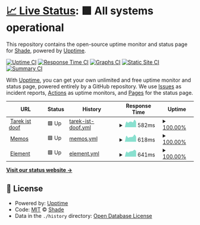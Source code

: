 # [📈 Live Status](https://Adrian-Bielefeldt.github.io/S3-3R): <!--live status--> **🟩 All systems operational**

This repository contains the open-source uptime monitor and status page for [Shade](https://Adrian-Bielefeldt.github.io/S3-3R), powered by [Upptime](https://github.com/upptime/upptime).

[![Uptime CI](https://github.com/Adrian-Bielefeldt/S3-3R/workflows/Uptime%20CI/badge.svg)](https://github.com/Adrian-Bielefeldt/S3-3R/actions?query=workflow%3A%22Uptime+CI%22)
[![Response Time CI](https://github.com/Adrian-Bielefeldt/S3-3R/workflows/Response%20Time%20CI/badge.svg)](https://github.com/Adrian-Bielefeldt/S3-3R/actions?query=workflow%3A%22Response+Time+CI%22)
[![Graphs CI](https://github.com/Adrian-Bielefeldt/S3-3R/workflows/Graphs%20CI/badge.svg)](https://github.com/Adrian-Bielefeldt/S3-3R/actions?query=workflow%3A%22Graphs+CI%22)
[![Static Site CI](https://github.com/Adrian-Bielefeldt/S3-3R/workflows/Static%20Site%20CI/badge.svg)](https://github.com/Adrian-Bielefeldt/S3-3R/actions?query=workflow%3A%22Static+Site+CI%22)
[![Summary CI](https://github.com/Adrian-Bielefeldt/S3-3R/workflows/Summary%20CI/badge.svg)](https://github.com/Adrian-Bielefeldt/S3-3R/actions?query=workflow%3A%22Summary+CI%22)

With [Upptime](https://upptime.js.org), you can get your own unlimited and free uptime monitor and status page, powered entirely by a GitHub repository. We use [Issues](https://github.com/Adrian-Bielefeldt/S3-3R/issues) as incident reports, [Actions](https://github.com/Adrian-Bielefeldt/S3-3R/actions) as uptime monitors, and [Pages](https://Adrian-Bielefeldt.github.io/S3-3R) for the status page.

<!--start: status pages-->
<!-- This summary is generated by Upptime (https://github.com/upptime/upptime) -->
<!-- Do not edit this manually, your changes will be overwritten -->
<!-- prettier-ignore -->
| URL | Status | History | Response Time | Uptime |
| --- | ------ | ------- | ------------- | ------ |
| <img alt="" src="https://icons.duckduckgo.com/ip3/bielefeldt.berlin.ico" height="13"> [Tarek ist doof](https://bielefeldt.berlin) | 🟩 Up | [tarek-ist-doof.yml](https://github.com/shade-belisar/S3-3R/commits/HEAD/history/tarek-ist-doof.yml) | <details><summary><img alt="Response time graph" src="./graphs/tarek-ist-doof/response-time-week.png" height="20"> 582ms</summary><br><a href="https://Adrian-Bielefeldt.github.io/S3-3R/history/tarek-ist-doof"><img alt="Response time 618" src="https://img.shields.io/endpoint?url=https%3A%2F%2Fraw.githubusercontent.com%2Fshade-belisar%2FS3-3R%2FHEAD%2Fapi%2Ftarek-ist-doof%2Fresponse-time.json"></a><br><a href="https://Adrian-Bielefeldt.github.io/S3-3R/history/tarek-ist-doof"><img alt="24-hour response time 573" src="https://img.shields.io/endpoint?url=https%3A%2F%2Fraw.githubusercontent.com%2Fshade-belisar%2FS3-3R%2FHEAD%2Fapi%2Ftarek-ist-doof%2Fresponse-time-day.json"></a><br><a href="https://Adrian-Bielefeldt.github.io/S3-3R/history/tarek-ist-doof"><img alt="7-day response time 582" src="https://img.shields.io/endpoint?url=https%3A%2F%2Fraw.githubusercontent.com%2Fshade-belisar%2FS3-3R%2FHEAD%2Fapi%2Ftarek-ist-doof%2Fresponse-time-week.json"></a><br><a href="https://Adrian-Bielefeldt.github.io/S3-3R/history/tarek-ist-doof"><img alt="30-day response time 641" src="https://img.shields.io/endpoint?url=https%3A%2F%2Fraw.githubusercontent.com%2Fshade-belisar%2FS3-3R%2FHEAD%2Fapi%2Ftarek-ist-doof%2Fresponse-time-month.json"></a><br><a href="https://Adrian-Bielefeldt.github.io/S3-3R/history/tarek-ist-doof"><img alt="1-year response time 622" src="https://img.shields.io/endpoint?url=https%3A%2F%2Fraw.githubusercontent.com%2Fshade-belisar%2FS3-3R%2FHEAD%2Fapi%2Ftarek-ist-doof%2Fresponse-time-year.json"></a></details> | <details><summary><a href="https://Adrian-Bielefeldt.github.io/S3-3R/history/tarek-ist-doof">100.00%</a></summary><a href="https://Adrian-Bielefeldt.github.io/S3-3R/history/tarek-ist-doof"><img alt="All-time uptime 99.98%" src="https://img.shields.io/endpoint?url=https%3A%2F%2Fraw.githubusercontent.com%2Fshade-belisar%2FS3-3R%2FHEAD%2Fapi%2Ftarek-ist-doof%2Fuptime.json"></a><br><a href="https://Adrian-Bielefeldt.github.io/S3-3R/history/tarek-ist-doof"><img alt="24-hour uptime 100.00%" src="https://img.shields.io/endpoint?url=https%3A%2F%2Fraw.githubusercontent.com%2Fshade-belisar%2FS3-3R%2FHEAD%2Fapi%2Ftarek-ist-doof%2Fuptime-day.json"></a><br><a href="https://Adrian-Bielefeldt.github.io/S3-3R/history/tarek-ist-doof"><img alt="7-day uptime 100.00%" src="https://img.shields.io/endpoint?url=https%3A%2F%2Fraw.githubusercontent.com%2Fshade-belisar%2FS3-3R%2FHEAD%2Fapi%2Ftarek-ist-doof%2Fuptime-week.json"></a><br><a href="https://Adrian-Bielefeldt.github.io/S3-3R/history/tarek-ist-doof"><img alt="30-day uptime 100.00%" src="https://img.shields.io/endpoint?url=https%3A%2F%2Fraw.githubusercontent.com%2Fshade-belisar%2FS3-3R%2FHEAD%2Fapi%2Ftarek-ist-doof%2Fuptime-month.json"></a><br><a href="https://Adrian-Bielefeldt.github.io/S3-3R/history/tarek-ist-doof"><img alt="1-year uptime 99.98%" src="https://img.shields.io/endpoint?url=https%3A%2F%2Fraw.githubusercontent.com%2Fshade-belisar%2FS3-3R%2FHEAD%2Fapi%2Ftarek-ist-doof%2Fuptime-year.json"></a></details>
| <img alt="" src="https://icons.duckduckgo.com/ip3/memos.bielefeldt.berlin.ico" height="13"> [Memos](https://memos.bielefeldt.berlin/explore) | 🟩 Up | [memos.yml](https://github.com/shade-belisar/S3-3R/commits/HEAD/history/memos.yml) | <details><summary><img alt="Response time graph" src="./graphs/memos/response-time-week.png" height="20"> 618ms</summary><br><a href="https://Adrian-Bielefeldt.github.io/S3-3R/history/memos"><img alt="Response time 612" src="https://img.shields.io/endpoint?url=https%3A%2F%2Fraw.githubusercontent.com%2Fshade-belisar%2FS3-3R%2FHEAD%2Fapi%2Fmemos%2Fresponse-time.json"></a><br><a href="https://Adrian-Bielefeldt.github.io/S3-3R/history/memos"><img alt="24-hour response time 597" src="https://img.shields.io/endpoint?url=https%3A%2F%2Fraw.githubusercontent.com%2Fshade-belisar%2FS3-3R%2FHEAD%2Fapi%2Fmemos%2Fresponse-time-day.json"></a><br><a href="https://Adrian-Bielefeldt.github.io/S3-3R/history/memos"><img alt="7-day response time 618" src="https://img.shields.io/endpoint?url=https%3A%2F%2Fraw.githubusercontent.com%2Fshade-belisar%2FS3-3R%2FHEAD%2Fapi%2Fmemos%2Fresponse-time-week.json"></a><br><a href="https://Adrian-Bielefeldt.github.io/S3-3R/history/memos"><img alt="30-day response time 629" src="https://img.shields.io/endpoint?url=https%3A%2F%2Fraw.githubusercontent.com%2Fshade-belisar%2FS3-3R%2FHEAD%2Fapi%2Fmemos%2Fresponse-time-month.json"></a><br><a href="https://Adrian-Bielefeldt.github.io/S3-3R/history/memos"><img alt="1-year response time 620" src="https://img.shields.io/endpoint?url=https%3A%2F%2Fraw.githubusercontent.com%2Fshade-belisar%2FS3-3R%2FHEAD%2Fapi%2Fmemos%2Fresponse-time-year.json"></a></details> | <details><summary><a href="https://Adrian-Bielefeldt.github.io/S3-3R/history/memos">100.00%</a></summary><a href="https://Adrian-Bielefeldt.github.io/S3-3R/history/memos"><img alt="All-time uptime 99.66%" src="https://img.shields.io/endpoint?url=https%3A%2F%2Fraw.githubusercontent.com%2Fshade-belisar%2FS3-3R%2FHEAD%2Fapi%2Fmemos%2Fuptime.json"></a><br><a href="https://Adrian-Bielefeldt.github.io/S3-3R/history/memos"><img alt="24-hour uptime 100.00%" src="https://img.shields.io/endpoint?url=https%3A%2F%2Fraw.githubusercontent.com%2Fshade-belisar%2FS3-3R%2FHEAD%2Fapi%2Fmemos%2Fuptime-day.json"></a><br><a href="https://Adrian-Bielefeldt.github.io/S3-3R/history/memos"><img alt="7-day uptime 100.00%" src="https://img.shields.io/endpoint?url=https%3A%2F%2Fraw.githubusercontent.com%2Fshade-belisar%2FS3-3R%2FHEAD%2Fapi%2Fmemos%2Fuptime-week.json"></a><br><a href="https://Adrian-Bielefeldt.github.io/S3-3R/history/memos"><img alt="30-day uptime 100.00%" src="https://img.shields.io/endpoint?url=https%3A%2F%2Fraw.githubusercontent.com%2Fshade-belisar%2FS3-3R%2FHEAD%2Fapi%2Fmemos%2Fuptime-month.json"></a><br><a href="https://Adrian-Bielefeldt.github.io/S3-3R/history/memos"><img alt="1-year uptime 99.58%" src="https://img.shields.io/endpoint?url=https%3A%2F%2Fraw.githubusercontent.com%2Fshade-belisar%2FS3-3R%2FHEAD%2Fapi%2Fmemos%2Fuptime-year.json"></a></details>
| <img alt="" src="https://icons.duckduckgo.com/ip3/element.bielefeldt.berlin.ico" height="13"> [Element](https://element.bielefeldt.berlin/#/welcome) | 🟩 Up | [element.yml](https://github.com/shade-belisar/S3-3R/commits/HEAD/history/element.yml) | <details><summary><img alt="Response time graph" src="./graphs/element/response-time-week.png" height="20"> 641ms</summary><br><a href="https://Adrian-Bielefeldt.github.io/S3-3R/history/element"><img alt="Response time 684" src="https://img.shields.io/endpoint?url=https%3A%2F%2Fraw.githubusercontent.com%2Fshade-belisar%2FS3-3R%2FHEAD%2Fapi%2Felement%2Fresponse-time.json"></a><br><a href="https://Adrian-Bielefeldt.github.io/S3-3R/history/element"><img alt="24-hour response time 669" src="https://img.shields.io/endpoint?url=https%3A%2F%2Fraw.githubusercontent.com%2Fshade-belisar%2FS3-3R%2FHEAD%2Fapi%2Felement%2Fresponse-time-day.json"></a><br><a href="https://Adrian-Bielefeldt.github.io/S3-3R/history/element"><img alt="7-day response time 641" src="https://img.shields.io/endpoint?url=https%3A%2F%2Fraw.githubusercontent.com%2Fshade-belisar%2FS3-3R%2FHEAD%2Fapi%2Felement%2Fresponse-time-week.json"></a><br><a href="https://Adrian-Bielefeldt.github.io/S3-3R/history/element"><img alt="30-day response time 628" src="https://img.shields.io/endpoint?url=https%3A%2F%2Fraw.githubusercontent.com%2Fshade-belisar%2FS3-3R%2FHEAD%2Fapi%2Felement%2Fresponse-time-month.json"></a><br><a href="https://Adrian-Bielefeldt.github.io/S3-3R/history/element"><img alt="1-year response time 725" src="https://img.shields.io/endpoint?url=https%3A%2F%2Fraw.githubusercontent.com%2Fshade-belisar%2FS3-3R%2FHEAD%2Fapi%2Felement%2Fresponse-time-year.json"></a></details> | <details><summary><a href="https://Adrian-Bielefeldt.github.io/S3-3R/history/element">100.00%</a></summary><a href="https://Adrian-Bielefeldt.github.io/S3-3R/history/element"><img alt="All-time uptime 97.23%" src="https://img.shields.io/endpoint?url=https%3A%2F%2Fraw.githubusercontent.com%2Fshade-belisar%2FS3-3R%2FHEAD%2Fapi%2Felement%2Fuptime.json"></a><br><a href="https://Adrian-Bielefeldt.github.io/S3-3R/history/element"><img alt="24-hour uptime 100.00%" src="https://img.shields.io/endpoint?url=https%3A%2F%2Fraw.githubusercontent.com%2Fshade-belisar%2FS3-3R%2FHEAD%2Fapi%2Felement%2Fuptime-day.json"></a><br><a href="https://Adrian-Bielefeldt.github.io/S3-3R/history/element"><img alt="7-day uptime 100.00%" src="https://img.shields.io/endpoint?url=https%3A%2F%2Fraw.githubusercontent.com%2Fshade-belisar%2FS3-3R%2FHEAD%2Fapi%2Felement%2Fuptime-week.json"></a><br><a href="https://Adrian-Bielefeldt.github.io/S3-3R/history/element"><img alt="30-day uptime 100.00%" src="https://img.shields.io/endpoint?url=https%3A%2F%2Fraw.githubusercontent.com%2Fshade-belisar%2FS3-3R%2FHEAD%2Fapi%2Felement%2Fuptime-month.json"></a><br><a href="https://Adrian-Bielefeldt.github.io/S3-3R/history/element"><img alt="1-year uptime 95.20%" src="https://img.shields.io/endpoint?url=https%3A%2F%2Fraw.githubusercontent.com%2Fshade-belisar%2FS3-3R%2FHEAD%2Fapi%2Felement%2Fuptime-year.json"></a></details>

<!--end: status pages-->

[**Visit our status website →**](https://Adrian-Bielefeldt.github.io/S3-3R)

## 📄 License

- Powered by: [Upptime](https://github.com/upptime/upptime)
- Code: [MIT](./LICENSE) © [Shade](https://Adrian-Bielefeldt.github.io/S3-3R)
- Data in the `./history` directory: [Open Database License](https://opendatacommons.org/licenses/odbl/1-0/)
